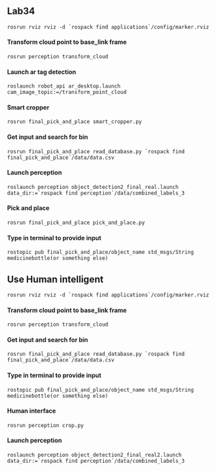 ## Lab34
```
rosrun rviz rviz -d `rospack find applications`/config/marker.rviz
```
#### Transform cloud point to base_link frame
```
rosrun perception transform_cloud
```
#### Launch ar tag detection
```
roslaunch robot_api ar_desktop.launch cam_image_topic:=/transform_point_cloud
```
#### Smart cropper
```
rosrun final_pick_and_place smart_cropper.py
```
#### Get input and search for bin
```
rosrun final_pick_and_place read_database.py `rospack find final_pick_and_place`/data/data.csv
```
#### Launch perception
```
roslaunch perception object_detection2_final_real.launch data_dir:=`rospack find perception`/data/combined_labels_3
```
#### Pick and place
```
rosrun final_pick_and_place pick_and_place.py
```
#### Type in terminal to provide input
```
rostopic pub final_pick_and_place/object_name std_msgs/String medicinebottle(or something else)
```

## Use Human intelligent
```
rosrun rviz rviz -d `rospack find applications`/config/marker.rviz
```
#### Transform cloud point to base_link frame
```
rosrun perception transform_cloud
```
#### Get input and search for bin
```
rosrun final_pick_and_place read_database.py `rospack find final_pick_and_place`/data/data.csv
```
#### Type in terminal to provide input
```
rostopic pub final_pick_and_place/object_name std_msgs/String medicinebottle(or something else)
```
#### Human interface
```
rosrun perception crop.py
```
#### Launch perception
```
roslaunch perception object_detection2_final_real2.launch data_dir:=`rospack find perception`/data/combined_labels_3
```
